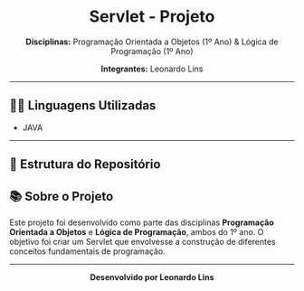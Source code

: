 <h1 align="center">Servlet - Projeto</h1>

<p align="center">
  <strong>Disciplinas:</strong> Programação Orientada a Objetos (1º Ano) & Lógica de Programação (1º Ano)
</p>

<p align="center">
  <strong>Integrantes:</strong> Leonardo Lins
</p>

<hr>

<h2>👨‍💻 Linguagens Utilizadas</h2>
<ul>
  <li>JAVA</li>
</ul>


<hr>

<h2>📂 Estrutura do Repositório</h2>
<ul>
  
</ul>

<h2>📚 Sobre o Projeto</h2>
<p>
  Este projeto foi desenvolvido como parte das disciplinas <strong>Programação Orientada a Objetos</strong> e <strong>Lógica de Programação</strong>, 
  ambos do 1º ano. O objetivo foi criar um Servlet que envolvesse a construção de diferentes conceitos fundamentais de programação.
</p>

<hr>

<p align="center">
  <strong>Desenvolvido por Leonardo Lins</strong>
</p>
